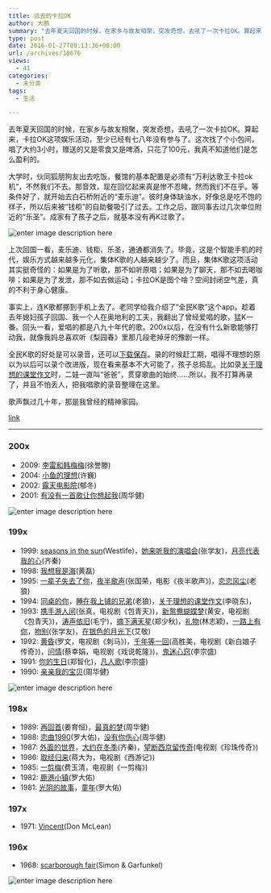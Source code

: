 ```yaml
---
title: 远去的卡拉OK
author: 大鹏
summary: "去年夏天回国的时候，在家乡与故友相聚，突发奇想，去吼了一次卡拉OK。算起来，卡拉OK这项娱乐活动，至少已经有七八年没有参与了。这次找了个小包间，唱了大约3小时，赠送的又是零食又是啤酒，只花了100元，我真不知道他们是怎么盈利的。"
type: post
date: 2016-01-27T09:13:36+00:00
url: /archives/18676
views:
  - 41
categories:
  - 未分类
tags:
  - 生活

---
```

去年夏天回国的时候，在家乡与故友相聚，突发奇想，去吼了一次卡拉OK。算起来，卡拉OK这项娱乐活动，至少已经有七八年没有参与了。这次找了个小包间，唱了大约3小时，赠送的又是零食又是啤酒，只花了100元，我真不知道他们是怎么盈利的。

大学时，伙同狐朋狗友出去吃饭，餐馆的基本配置是必须有“万利达歌王卡拉ok机”，不然我们不去。那音效，现在回忆起来真是惨不忍睹，然而我们不在乎。等条件好了，就开始去白石桥附近的“麦乐迪”。彼时身体缺油水，好像总是吃不饱的样子，所以后来被“钱柜”的自助餐吸引了过去。工作之后，跟同事去过几次单位附近的“乐圣”。成家有了孩子之后，就基本没有再K过歌了。

![enter image description here][1]

上次回国一看，麦乐迪、钱柜、乐圣，通通都消失了。毕竟，这是个智能手机的时代，娱乐方式越来越多元化，集体K歌的人越来越少了。而且，集体K歌这项活动其实挺奇怪的：如果是为了听歌，那不如听原唱；如果是为了聊天，那不如去喝咖啡；如果是为了发泄，那不如去做运动；卡拉OK是图个啥？空间封闭空气差，真的不利于身心健康。

事实上，连K歌都挪到手机上去了。老同学给我介绍了“全民K歌”这个app。趁着去年媳妇孩子回国、我一个人在奥地利的工夫，我翻出了曾经爱唱的歌，猛K一番。回头一看，爱唱的都是八九十年代的歌。200x以后，在没有什么新歌能够打动我，就像我妈总喜欢听《梨园春》里那几段老掉牙的豫剧一样。

全民K歌的好处是可以录音，还可以[下载保存][2]。录的时候赶工期，唱得不理想的原以为以后可以录个改进版，现在看来基本不大可能了，孩子总捣乱。比如录[关于理想的课堂作文][3]时，二娃一直叫“爸爸”，贯穿歌曲的始终……所以，我不打算再录了，并且不怕丢人，把我唱歌的录音整理在这里。

歌声飘过几十年，那是我曾经的精神家园。



[link][4]

* * *

### 200x

  * 2009: [李雷和韩梅梅][5](徐誉滕)
  * 2004: [小鱼的理想][6](许巍)
  * 2002: [露天电影院][7](郁冬)
  * 2001: [有没有一首歌让你想起我][8](周华健)

![enter image description here][9]

### 199x

  * 1999: [seasons in the sun][10](Westlife)，[她来听我的演唱会][11](张学友)，[月亮代表我的心][12](齐秦)
  * 1998: [我想我是海][13](黄磊)
  * 1995: [一辈子失去了你][14]，[夜半歌声][15](张国荣，电影《夜半歌声》)，[恋恋风尘][16](老狼)
  * 1994: [同桌的你][17]，[睡在我上铺的兄弟][18](老狼)，[关于理想的课堂作文][3](李晓东)，
  * 1993: [携手游人间][19](张真，电视剧《包青天》)，[新鸳鸯蝴蝶梦][20](黄安，电视剧《包青天》)，[涛声依旧][21](毛宁)，[摘下满天星][22](郑少秋)，[礼物][23](林志颖)，[一路上有你][24]，[吻别][25](张学友)，[在银色的月光下][26](艾敬)
  * 1992: [黄昏][27](罗文，电视剧《刺马》)，[千年等一回][28](高胜美，电视剧《新白娘子传奇》)，[问情][29](蔡幸娟，电视剧《戏说乾隆》)，[鬼迷心窍][30](李宗盛)
  * 1991: [你的生日][31](郑智化)，[凡人歌][32](李宗盛)
  * 1990: [亲亲我的宝贝][33](周华健)

![enter image description here][34]

### 198x

  * 1989: [再回首][35](姜育恒)，[最真的梦][36](周华健)
  * 1988: [恋曲1990][37](罗大佑)，[没有你伤心][38](周华健)
  * 1987: [外面的世界][39]，[大约在冬季][40](齐秦)，[望断西京留传奇][41](电视剧《珍珠传奇》)
  * 1986: [取经归来][42](蒋大为，电视剧《西游记》)
  * 1985: [一剪梅][43](费玉清，电视剧《一剪梅》)
  * 1982: [鹿港小镇][44](罗大佑)
  * 1981: [光阴的故事][45]，[童年][46](罗大佑)

### 197x

  * 1971: [Vincent][47](Don McLean)

### 196x

  * 1968: [scarborough fair][48](Simon & Garfunkel)

![enter image description here][49]

 [1]: http://www.wozaisz.com/shenzhen/uploads/allimg/c121111/13526420522F-12961.jpg
 [2]: http://qmkg.tianhai.info/
 [3]: http://kg.qq.com/share.html?s=MoxsKAG4cSau
 [4]: http://www.ximalaya.com/swf/album/red.swf?id=3627747
 [5]: http://kg.qq.com/share.html?s=lU57n4tcfkbl
 [6]: http://kg.qq.com/share.html?s=VyHojSgYzUri
 [7]: http://kg.qq.com/share.html?s=3VlnE34VKI0G
 [8]: http://kg.qq.com/share.html?s=7pv4GYRHgLjZ
 [9]: https://upload.wikimedia.org/wikipedia/zh/3/3c/Justice_Pao_OP.jpg
 [10]: http://kg.qq.com/share.html?s=JCdf6ZMna9ob
 [11]: http://kg.qq.com/share.html?s=aX3EY7nyXA3x
 [12]: http://kg.qq.com/share.html?s=3AZCDfjNIIS3
 [13]: http://kg.qq.com/share.html?s=77kQu93Ee4hK
 [14]: http://kg.qq.com/share.html?s=47FZLfR5Byiw
 [15]: http://kg.qq.com/share.html?s=hhrSLJXhn6Qg
 [16]: http://kg.qq.com/share.html?s=SqT5TX8ULX9X
 [17]: http://kg.qq.com/share.html?s=LLaO9xqCnoZ0
 [18]: http://kg.qq.com/share.html?s=K6gswKaRGuyl
 [19]: http://kg.qq.com/share.html?s=u2UdEsy4eHqI
 [20]: http://kg.qq.com/share.html?s=DZDef8gfcLs4
 [21]: http://kg.qq.com/share.html?s=9ByudvjKTFhO
 [22]: http://kg.qq.com/share.html?s=qaQacyYmh5y3
 [23]: http://kg.qq.com/share.html?s=tYHBcyeH9G1S
 [24]: http://kg.qq.com/share.html?s=wBYXPMHrsJya
 [25]: http://kg.qq.com/share.html?s=8Y914iLppWXa
 [26]: http://kg.qq.com/share.html?s=ir2Ym3sxuAhe
 [27]: http://kg.qq.com/share.html?s=RYTVFJ0Oc2wL
 [28]: http://kg.qq.com/share.html?s=ZoOeHVPVJYK0
 [29]: http://kg.qq.com/share.html?s=pG3qriEs7VfU
 [30]: http://kg.qq.com/share.html?s=CsbmEMmAEkYx
 [31]: http://kg.qq.com/share.html?s=y8h4s9TGZKAN
 [32]: http://kg.qq.com/share.html?s=OwHJKsW2YRzb
 [33]: http://kg.qq.com/share.html?s=3eehXqC3A1nT
 [34]: http://news.xinhuanet.com/life/2010-07/12/12322886_11n.jpg
 [35]: http://kg.qq.com/share.html?s=nwjfcTUsK9Ze
 [36]: http://kg.qq.com/share.html?s=8DpUtvxUsen6
 [37]: http://kg.qq.com/share.html?s=Yvjs8psfMta8
 [38]: http://kg.qq.com/share.html?s=goOUnjjZpUXD
 [39]: http://kg.qq.com/share.html?s=P59mwvkPImip
 [40]: http://kg.qq.com/share.html?s=ZbNqPQSXG4An
 [41]: http://kg.qq.com/share.html?s=dK1DQ1rOE1zz
 [42]: http://kg.qq.com/share.html?s=vTnmdIHs6rnw
 [43]: http://kg.qq.com/share.html?s=E1GFwN0gu2I4
 [44]: http://kg.qq.com/share.html?s=2ToLfJ7f633m
 [45]: http://kg.qq.com/share.html?s=PkjVXkTdyuB8
 [46]: http://kg.qq.com/share.html?s=dDjEi3YA6REK
 [47]: http://kg.qq.com/share.html?s=vRlFxK8jI8RX
 [48]: http://kg.qq.com/share.html?s=clotu8rUQDsn
 [49]: http://hd.wallpaperswide.com/thumbs/the_starry_night-t2.jpg
